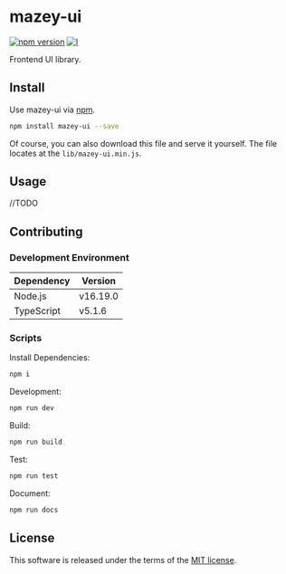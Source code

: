 # mazey-ui

[![npm version][npm-image]][npm-url]
[![l][l-image]][l-url]

[npm-image]: https://img.shields.io/npm/v/mazey-ui
[npm-url]: https://npmjs.org/package/mazey-ui
[l-image]: https://img.shields.io/npm/l/mazey-ui
[l-url]: https://github.com/chengchuu/mazey-ui

Frontend UI library.

## Install

Use mazey-ui via [npm](https://www.npmjs.com/package/mazey-ui).

```bash
npm install mazey-ui --save
```

Of course, you can also download this file and serve it yourself. The file locates at the `lib/mazey-ui.min.js`.

## Usage

//TODO

## Contributing

### Development Environment

| Dependency | Version  |
|------------|----------|
| Node.js    | v16.19.0 |
| TypeScript | v5.1.6   |

### Scripts

Install Dependencies:

```bash
npm i
```

Development:

```bash
npm run dev
```

Build:

```bash
npm run build
```

Test:

```bash
npm run test
```

Document:

```bash
npm run docs
```

## License

This software is released under the terms of the [MIT license](https://github.com/chengchuu/mazey-ui/blob/main/LICENSE).
